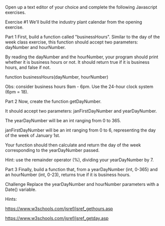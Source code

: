 <!-- JS-03 Control Flow -->
<!-- https://github.com/generation-org/JS/tree/master/JS-03%20-%20Control%20Flow -->


Open up a text editor of your choice and complete the following Javascript exercises.

Exercise #1
We'll build the industry plant calendar from the opening exercise.

Part 1
First, build a function called "businessHours". Similar to the day of the week class exercise, this function should accept two parameters: dayNumber and hourNumber.

By reading the dayNumber and the hourNumber, your program should print whether it is business hours or not. It should return true if it is business hours, and false if not.

function businessHours(dayNumber, hourNumber)

Obs: consider business hours 9am - 6pm. Use the 24-hour clock system (6pm = 18).

Part 2
Now, create the function getDayNumber.

It should accept two parameters: janFirstDayNumber and yearDayNumber.

The yearDayNumber will be an int ranging from 0 to 365.

janFirstDayNumber will be an int ranging from 0 to 6, representing the day of the week of January 1st.

Your function should then calculate and return the day of the week corresponding to the yearDayNumber passed.

Hint: use the remainder operator (%), dividing your yearDayNumber by 7.

Part 3
Finally, build a function that, from a yearDayNumber (int, 0-365) and an hourNumber (int, 0-23), returns true if it is business hours.

Challenge
Replace the yearDayNumber and hourNumber parameters with a Date() variable.

Hints:

https://www.w3schools.com/jsref/jsref_gethours.asp

https://www.w3schools.com/jsref/jsref_getday.asp